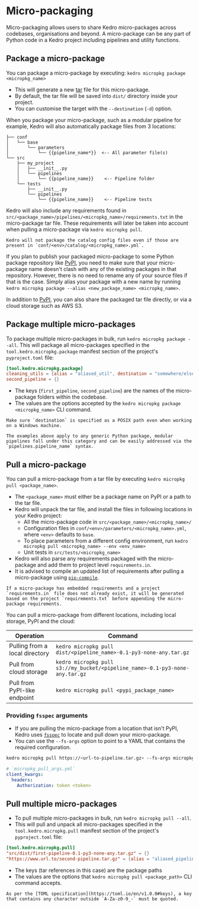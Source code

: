 # Micro-packaging

Micro-packaging allows users to share Kedro micro-packages across codebases, organisations and beyond. A micro-package can be any part of Python code in a Kedro project including pipelines and utility functions.

## Package a micro-package

You can package a micro-package by executing: `kedro micropkg package <micropkg_name>`

* This will generate a new [tar](https://docs.python.org/3/distutils/sourcedist.html) file for this micro-package.
* By default, the tar file will be saved into `dist/` directory inside your project.
* You can customise the target with the `--destination` (`-d`) option.

When you package your micro-package, such as a modular pipeline for example, Kedro will also automatically package files from 3 locations:

```text
├── conf
│   └── base
│       └── parameters
│           └── {{pipeline_name*}}  <-- All parameter file(s)
└── src
    ├── my_project
    │   ├── __init__.py
    │   └── pipelines
    │       └── {{pipeline_name}}    <-- Pipeline folder
    └── tests
        ├── __init__.py
        └── pipelines
            └── {{pipeline_name}}    <-- Pipeline tests
```

Kedro will also include any requirements found in `src/<package_name>/pipelines/<micropkg_name>/requirements.txt` in the micro-package tar file. These requirements will later be taken into account when pulling a micro-package via `kedro micropkg pull`.

```{note}
Kedro will not package the catalog config files even if those are present in `conf/<env>/catalog/<micropkg_name>.yml`.
```

If you plan to publish your packaged micro-package to some Python package repository like [PyPI](https://pypi.org/), you need to make sure that your micro-package name doesn't clash with any of the existing packages in that repository. However, there is no need to rename any of your source files if that is the case. Simply alias your package with a new name by running `kedro micropkg package --alias <new_package_name> <micropkg_name>`.

In addition to [PyPI](https://pypi.org/), you can also share the packaged tar file directly, or via a cloud storage such as AWS S3.

## Package multiple micro-packages

To package multiple micro-packages in bulk, run `kedro micropkg package --all`. This will package all micro-packages specified in the `tool.kedro.micropkg.package` manifest section of the project's `pyproject.toml` file:

```toml
[tool.kedro.micropkg.package]
cleaning_utils = {alias = "aliased_util", destination = "somewhere/else", env = "uat"}
second_pipeline = {}
```

* The keys (`first_pipeline`, `second_pipeline`) are the names of the micro-package folders within the codebase.
* The values are the options accepted by the `kedro micropkg package <micropkg_name>` CLI command.

```{note}
Make sure `destination` is specified as a POSIX path even when working on a Windows machine.
```

```{note}
The examples above apply to any generic Python package, modular pipelines fall under this category and can be easily addressed via the `pipelines.pipeline_name` syntax.
```


## Pull a micro-package

You can pull a micro-package from a tar file by executing `kedro micropkg pull <package_name>`.

* The `<package_name>` must either be a package name on PyPI or a path to the tar file.
* Kedro will unpack the tar file, and install the files in following locations in your Kedro project:
  * All the micro-package code in `src/<package_name>/<micropkg_name>/`
  * Configuration files in `conf/<env>/parameters/<micropkg_name>.yml`, where `<env>` defaults to `base`.
  * To place parameters from a different config environment, run `kedro micropkg pull <micropkg_name> --env <env_name>`
  * Unit tests in `src/tests/<micropkg_name>`
* Kedro will also parse any requirements packaged with the micro-package and add them to project level `requirements.in`.
* It is advised to compile an updated list of requirements after pulling a micro-package using [`pip-compile`](https://pypi.org/project/pip-tools/).

```{note}
If a micro-package has embedded requirements and a project `requirements.in` file does not already exist, it will be generated based on the project `requirements.txt` before appending the micro-package requirements.
```

You can pull a micro-package from different locations, including local storage, PyPI and the cloud:

| Operation                      | Command                                                                              |
| ------------------------------ |--------------------------------------------------------------------------------------|
| Pulling from a local directory | `kedro micropkg pull dist/<pipeline_name>-0.1-py3-none-any.tar.gz` |
| Pull from cloud storage        | `kedro micropkg pull s3://my_bucket/<pipeline_name>-0.1-py3-none-any.tar.gz`         |
| Pull from PyPI-like endpoint   | `kedro micropkg pull <pypi_package_name>`                                            |

### Providing `fsspec` arguments

* If you are pulling the micro-package from a location that isn't PyPI, Kedro uses [`fsspec`](https://filesystem-spec.readthedocs.io/en/latest/) to locate and pull down your micro-package.
* You can use the `--fs-args` option to point to a YAML that contains the required configuration.

```bash
kedro micropkg pull https://<url-to-pipeline.tar.gz> --fs-args micropkg_pull_args.yml
```

```yaml
# `micropkg_pull_args.yml`
client_kwargs:
  headers:
    Authorization: token <token>
```

## Pull multiple micro-packages

* To pull multiple micro-packages in bulk, run `kedro micropkg pull --all`.
* This will pull and unpack all micro-packages specified in the `tool.kedro.micropkg.pull` manifest section of the project's `pyproject.toml` file:

```toml
[tool.kedro.micropkg.pull]
"src/dist/first-pipeline-0.1-py3-none-any.tar.gz" = {}
"https://www.url.to/second-pipeline.tar.gz" = {alias = "aliased_pipeline", destination = "pipelines", fs-args = "pipeline_pull_args.yml"}
```

* The keys (tar references in this case) are the package paths
* The values are the options that `kedro micropkg pull <package_path>` CLI command accepts.

```{warning}
As per the [TOML specification](https://toml.io/en/v1.0.0#keys), a key that contains any character outside `A-Za-z0-9_-` must be quoted.
```
